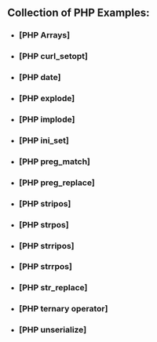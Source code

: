 ## Collection of PHP Examples:

- ### [PHP Arrays]
- ### [PHP curl_setopt]
- ### [PHP date]
- ### [PHP explode]
- ### [PHP implode]
- ### [PHP ini_set]
- ### [PHP preg_match]
- ### [PHP preg_replace]
- ### [PHP stripos]
- ### [PHP strpos]
- ### [PHP strripos]
- ### [PHP strrpos]
- ### [PHP str_replace]
- ### [PHP ternary operator]
- ### [PHP unserialize]
